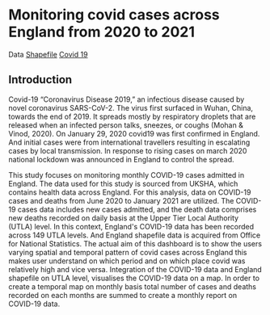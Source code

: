 # Monitoring covid cases across England from 2020 to 2021
Data
[Shapefile](-https://geoportal.statistics.gov.uk/datasets/127c4bda06314409a1fa0df505f510e6_0/explore?location=50.499108%2C0.348505%2C5.00)
[Covid 19](https://ukhsa-dashboard.data.gov.uk/covid-19-archive-data-download)
## Introduction
Covid-19 “Coronavirus Disease 2019,” an infectious disease caused by novel coronavirus SARS-CoV-2. The virus first surfaced in Wuhan, China, towards the end of 2019. It spreads mostly by respiratory droplets that are released when an infected person talks, sneezes, or coughs (Mohan & Vinod, 2020). On January 29, 2020 covid19 was first confirmed in England. And initial cases were from international travellers resulting in escalating cases by local transmission. In response to rising cases on march 2020 national lockdown was announced in England to control the spread.

This study focuses on monitoring monthly COVID-19 cases admitted in England. The data used for this study is sourced from UKSHA, which contains health data across England. For this analysis, data on COVID-19 cases and deaths from June 2020 to January 2021 are utilized. The COVID-19 cases data includes new cases admitted, and the death data comprises new deaths recorded on daily basis at the Upper Tier Local Authority (UTLA) level. In this context, England's COVID-19 data has been recorded across 149 UTLA levels. And England shapefile data is acquired from Office for National Statistics. The actual aim of this dashboard is to show the users varying spatial and temporal pattern of covid cases across England this makes user understand on which period and on which place covid was relatively high and vice versa. Integration of the COVID-19 data and England shapefile on UTLA level, visualises the COVID-19 data on a map. In order to create a temporal map on monthly basis total number of cases and deaths recorded on each months are summed to create a monthly report on COVID-19 data.
